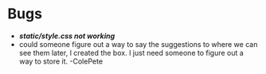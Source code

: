 # Bugs
- ___static/style.css not working___
- could someone figure out a way to say the suggestions to where we can see them later, I created the box. I just need someone to figure out a way to store it. -ColePete